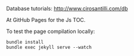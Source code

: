 Database tutorials: <http://www.cirosantilli.com/db>

At GitHub Pages for the Js TOC.

To test the page compilation locally:

    bundle install
    bundle exec jekyll serve --watch
